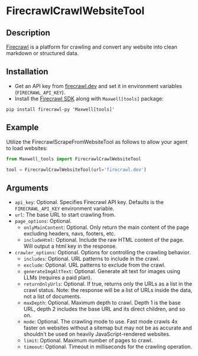 # FirecrawlCrawlWebsiteTool

## Description

[Firecrawl](https://firecrawl.dev) is a platform for crawling and convert any website into clean markdown or structured data.

## Installation

- Get an API key from [firecrawl.dev](https://firecrawl.dev) and set it in environment variables (`FIRECRAWL_API_KEY`).
- Install the [Firecrawl SDK](https://github.com/mendableai/firecrawl) along with `Maxwell[tools]` package:

```
pip install firecrawl-py 'Maxwell[tools]'
```

## Example

Utilize the FirecrawlScrapeFromWebsiteTool as follows to allow your agent to load websites:

```python
from Maxwell_tools import FirecrawlCrawlWebsiteTool

tool = FirecrawlCrawlWebsiteTool(url='firecrawl.dev')
```

## Arguments

- `api_key`: Optional. Specifies Firecrawl API key. Defaults is the `FIRECRAWL_API_KEY` environment variable.
- `url`: The base URL to start crawling from.
- `page_options`: Optional. 
  - `onlyMainContent`: Optional. Only return the main content of the page excluding headers, navs, footers, etc.
  - `includeHtml`: Optional. Include the raw HTML content of the page. Will output a html key in the response.
- `crawler_options`: Optional. Options for controlling the crawling behavior.
  - `includes`: Optional. URL patterns to include in the crawl.
  - `exclude`: Optional. URL patterns to exclude from the crawl.
  - `generateImgAltText`: Optional. Generate alt text for images using LLMs (requires a paid plan).
  - `returnOnlyUrls`: Optional. If true, returns only the URLs as a list in the crawl status. Note: the response will be a list of URLs inside the data, not a list of documents.
  - `maxDepth`: Optional. Maximum depth to crawl. Depth 1 is the base URL, depth 2 includes the base URL and its direct children, and so on.
  - `mode`: Optional. The crawling mode to use. Fast mode crawls 4x faster on websites without a sitemap but may not be as accurate and shouldn't be used on heavily JavaScript-rendered websites.
  - `limit`: Optional. Maximum number of pages to crawl.
  - `timeout`: Optional. Timeout in milliseconds for the crawling operation.

